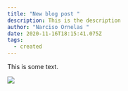 ```yaml
---
title: "New blog post "
description: This is the description
author: "Narciso Ornelas "
date: 2020-11-16T18:15:41.075Z
tags:
  - created
---
```

This is some text. 



![](/static/img/potoo-small.png)